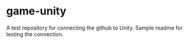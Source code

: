 # game-unity
A test repository for connecting the github to Unity.
Sample readme for testing the connection.
